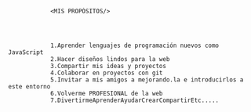                 <MIS PROPÓSITOS/>
                
                
                
                
                1.Aprender lenguajes de programación nuevos como JavaScript
                2.Hacer diseños lindos para la web
                3.Compartir mis ideas y proyectos
                4.Colaborar en proyectos con git
                5.Invitar a mis amigos a mejorando.la e introducirlos a este entorno
                6.Volverme PROFESIONAL de la web
                7.DivertirmeAprenderAyudarCrearCompartirEtc.....
                
                
                
                
        
